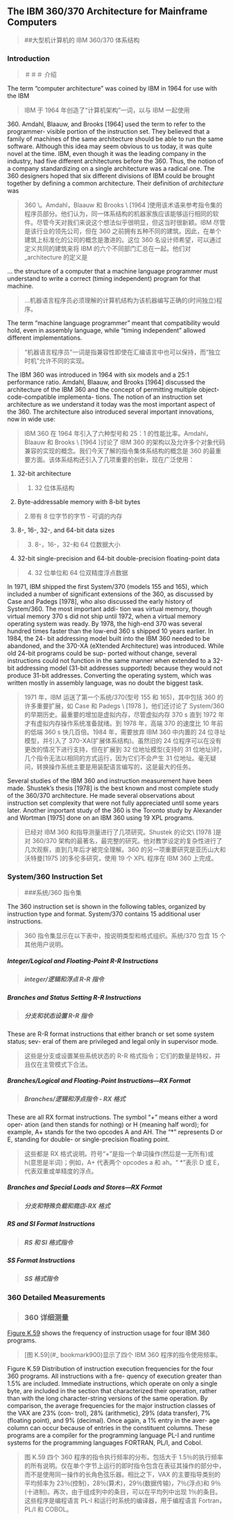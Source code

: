 ## The IBM 360/370 Architecture for Mainframe Computers

> ##大型机计算机的 IBM 360/370 体系结构

### Introduction

> ＃＃＃ 介绍

The term “computer architecture” was coined by IBM in 1964 for use with the IBM

> IBM 于 1964 年创造了“计算机架构”一词，以与 IBM 一起使用

360\. Amdahl, Blaauw, and Brooks \[1964\] used the term to refer to the programmer- visible portion of the instruction set. They believed that a family of machines of the same architecture should be able to run the same software. Although this idea may seem obvious to us today, it was quite novel at the time. IBM, even though it was the leading company in the industry, had five different architectures before the 360. Thus, the notion of a company standardizing on a single architecture was a radical one. The 360 designers hoped that six different divisions of IBM could be brought together by defining a common architecture. Their definition of _architecture_ was

> 360 \。Amdahl，Blaauw 和 Brooks \ [1964 \]使用该术语来参考指令集的程序员部分。他们认为，同一体系结构的机器家族应该能够运行相同的软件。尽管今天对我们来说这个想法似乎很明显，但这当时很新颖。IBM 尽管是该行业的领先公司，但在 360 之前拥有五种不同的建筑。因此，在单个建筑上标准化的公司的概念是激进的。这位 360 名设计师希望，可以通过定义共同的建筑来将 IBM 的六个不同部门汇总在一起。他们对_architecture 的定义是

… the structure of a computer that a machine language programmer must understand to write a correct (timing independent) program for that machine.

> …机器语言程序员必须理解的计算机结构为该机器编写正确的(时间独立)程序。

The term “machine language programmer” meant that compatibility would hold, even in assembly language, while “timing independent” allowed different implementations.

> “机器语言程序员”一词是指兼容性即使在汇编语言中也可以保持，而“独立时机”允许不同的实现。

The IBM 360 was introduced in 1964 with six models and a 25:1 performance ratio. Amdahl, Blaauw, and Brooks \[1964\] discussed the architecture of the IBM 360 and the concept of permitting multiple object-code-compatible implementa- tions. The notion of an instruction set architecture as we understand it today was the most important aspect of the 360. The architecture also introduced several important innovations, now in wide use:

> IBM 360 在 1964 年引入了六种型号和 25：1 的性能比率。Amdahl，Blaauw 和 Brooks \ [1964 \]讨论了 IBM 360 的架构以及允许多个对象代码兼容的实现的概念。我们今天了解的指令集体系结构的概念是 360 的最重要方面。该体系结构还引入了几项重要的创新，现在广泛使用：

1. 32-bit architecture

> 1. 32 位体系结构

2. Byte-addressable memory with 8-bit bytes

> 2.带有 8 位字节的字节 - 可调的内存

3. 8-, 16-, 32-, and 64-bit data sizes

> 3. 8-，16-，32-和 64 位数据大小

4. 32-bit single-precision and 64-bit double-precision floating-point data

> 4. 32 位单位和 64 位双精度浮点数据

In 1971, IBM shipped the first System/370 (models 155 and 165), which included a number of significant extensions of the 360, as discussed by Case and Padegs \[1978\], who also discussed the early history of System/360. The most important addi- tion was virtual memory, though virtual memory 370 s did not ship until 1972, when a virtual memory operating system was ready. By 1978, the high-end 370 was several hundred times faster than the low-end 360 s shipped 10 years earlier. In 1984, the 24- bit addressing model built into the IBM 360 needed to be abandoned, and the 370-XA (eXtended Architecture) was introduced. While old 24-bit programs could be sup- ported without change, several instructions could not function in the same manner when extended to a 32-bit addressing model (31-bit addresses supported) because they would not produce 31-bit addresses. Converting the operating system, which was written mostly in assembly language, was no doubt the biggest task.

> 1971 年，IBM 运送了第一个系统/370(型号 155 和 165)，其中包括 360 的许多重要扩展，如 Case 和 Padegs \ [1978 \]，他们还讨论了 System/360 的早期历史。最重要的增加是虚拟内存，尽管虚拟内存 370 s 直到 1972 年才有虚拟内存操作系统准备就绪。到 1978 年，高端 370 的速度比 10 年前的低端 360 s 快几百倍。1984 年，需要放弃 IBM 360 中内置的 24 位寻址模型，并引入了 370-XA(扩展体系结构)。虽然旧的 24 位程序可以在没有更改的情况下进行支持，但在扩展到 32 位地址模型(支持的 31 位地址)时，几个指令无法以相同的方式运行，因为它们不会产生 31 位地址。毫无疑问，转换操作系统主要是用装配语言编写的，这是最大的任务。

Several studies of the IBM 360 and instruction measurement have been made. Shustek’s thesis \[1978\] is the best known and most complete study of the 360/370 architecture. He made several observations about instruction set complexity that were not fully appreciated until some years later. Another important study of the 360 is the Toronto study by Alexander and Wortman \[1975\] done on an IBM 360 using 19 XPL programs.

> 已经对 IBM 360 和指导测量进行了几项研究。Shustek 的论文\ [1978 \]是对 360/370 架构的最著名，最完整的研究。他对教学设定的复杂性进行了几次观察，直到几年后才被完全理解。360 的另一项重要研究是亚历山大和沃特曼[1975 \]的多伦多研究，使用 19 个 XPL 程序在 IBM 360 上完成。

### System/360 Instruction Set

> ###系统/360 指令集

The 360 instruction set is shown in the following tables, organized by instruction type and format. System/370 contains 15 additional user instructions.

> 360 指令集显示在以下表中，按说明类型和格式组织。系统/370 包含 15 个其他用户说明。

##### _Integer/Logical and Floating-Point R-R Instructions_

> ##### _integer/逻辑和浮点 R-R 指令_

##### _Branches and Status Setting R-R Instructions_

> ##### _分支和状态设置 R-R 指令_

These are R-R format instructions that either branch or set some system status; sev- eral of them are privileged and legal only in supervisor mode.

> 这些是分支或设置某些系统状态的 R-R 格式指令；它们的数量是特权，并且仅在主管模式下合法。

##### _Branches/Logical and Floating-Point Instructions—RX Format_

> ##### _Branches/逻辑和浮点指令 -  RX 格式_

These are all RX format instructions. The symbol “+” means either a word oper- ation (and then stands for nothing) or H (meaning half word); for example, A+ stands for the two opcodes A and AH. The “\*” represents D or E, standing for double- or single-precision floating point.

> 这些都是 RX 格式说明。符号“+”是指一个单词操作(然后是一无所有)或 h(意思是半词)；例如，A+ 代表两个 opcodes a 和 ah。“ \*”表示 D 或 E，代表双重或单精度的浮点。

##### _Branches and Special Loads and Stores—RX Format_

> ##### _分支和特殊负载和商店-RX 格式_

##### _RS and SI Format Instructions_

> ##### _RS 和 SI 格式指令_

##### _SS Format Instructions_

> ##### _SS 格式指令_

### 360 Detailed Measurements

> ### 360 详细测量

[Figure K.59](#_bookmark900) shows the frequency of instruction usage for four IBM 360 programs.

> [图 K.59](#_ bookmark900)显示了四个 IBM 360 程序的指令使用频率。

Figure K.59 Distribution of instruction execution frequencies for the four 360 programs. All instructions with a fre- quency of execution greater than 1.5% are included. Immediate instructions, which operate on only a single byte, are included in the section that characterized their operation, rather than with the long character-string versions of the same operation. By comparison, the average frequencies for the major instruction classes of the VAX are 23% (con- trol), 28% (arithmetic), 29% (data transfer), 7% (floating point), and 9% (decimal). Once again, a 1% entry in the aver- age column can occur because of entries in the constituent columns. These programs are a compiler for the programming language PL-I and runtime systems for the programming languages FORTRAN, PL/I, and Cobol.

> 图 K.59 四个 360 程序的指令执行频率的分布。包括大于 1.5％的执行频率的所有说明。仅在单个字节上运行的即时指令包含在表征其操作的部分中，而不是使用同一操作的长角色弦乐器。相比之下，VAX 的主要指导类别的平均频率为 23％(控制)，28％(算术)，29％(数据传输)，7％(浮点)和 9％(十进制)。再次，由于组成列中的条目，可以在平均列中出现 1％的条目。这些程序是编程语言 PL-I 和运行时系统的编译器，用于编程语言 Fortran，PL/I 和 COBOL。
